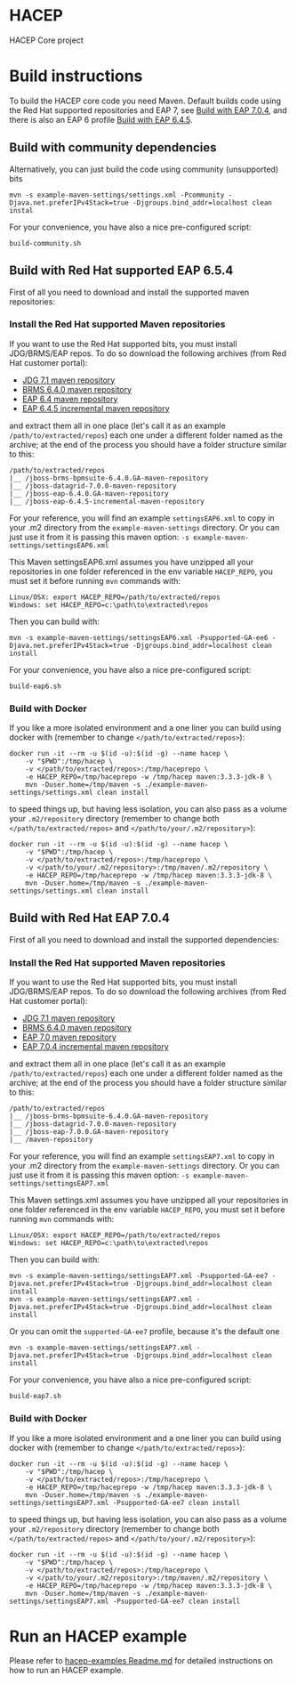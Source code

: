 # HACEP
HACEP Core project

# Build instructions
To build the HACEP core code you need Maven. 
Default builds code using the Red Hat supported repositories and EAP 7, see [Build with EAP 7.0.4](#build_with_red_hat_supported_eap_704), 
and there is also an EAP 6 profile [Build with EAP 6.4.5](#build_with_red_hat_eap_645).  

## Build with community dependencies
Alternatively, you can just build the code using community (unsupported) bits

```shell
mvn -s example-maven-settings/settings.xml -Pcommunity -Djava.net.preferIPv4Stack=true -Djgroups.bind_addr=localhost clean instal
```

For your convenience, you have also a nice pre-configured script: 
```shell
build-community.sh
```

## Build with Red Hat supported EAP 6.5.4
First of all you need to download and install the supported maven repositories:

### Install the Red Hat supported Maven repositories
If you want to use the Red Hat supported bits, you must install JDG/BRMS/EAP repos. To do so download the following archives (from Red Hat customer portal):
* [JDG 7.1 maven repository](https://access.redhat.com/jbossnetwork/restricted/softwareDownload.html?softwareId=50731&product=data.grid)
* [BRMS 6.4.0 maven repository](https://access.redhat.com/jbossnetwork/restricted/softwareDownload.html?softwareId=48311&product=brms)
* [EAP 6.4 maven repository](https://access.redhat.com/jbossnetwork/restricted/softwareDownload.html?softwareId=37363&product=appplatform)
* [EAP 6.4.5 incremental maven repository](https://access.redhat.com/jbossnetwork/restricted/softwareDownload.html?softwareId=40881&product=appplatform)

and extract them all in one place (let's call it as an example `/path/to/extracted/repos`) each one under a different folder named as the archive; at the end of the process you should have a folder structure similar to this:
```shell
/path/to/extracted/repos
|__ /jboss-brms-bpmsuite-6.4.0.GA-maven-repository
|__ /jboss-datagrid-7.0.0-maven-repository
|__ /jboss-eap-6.4.0.GA-maven-repository
|__ /jboss-eap-6.4.5-incremental-maven-repository
```

For your reference, you will find an example `settingsEAP6.xml` to copy in your .m2 directory from the `example-maven-settings` directory.
Or you can just use it from it is passing this maven option: `-s example-maven-settings/settingsEAP6.xml`

This Maven settingsEAP6.xml assumes you have unzipped all your repositories in one folder referenced in the env variable `HACEP_REPO`, you must set it before running `mvn` commands with:
```shell
Linux/OSX: export HACEP_REPO=/path/to/extracted/repos
Windows: set HACEP_REPO=c:\path\to\extracted\repos
```

Then you can build with:
```shell
mvn -s example-maven-settings/settingsEAP6.xml -Psupported-GA-ee6 -Djava.net.preferIPv4Stack=true -Djgroups.bind_addr=localhost clean install
```

For your convenience, you have also a nice pre-configured script: 
```shell
build-eap6.sh
```

### Build with Docker
If you like a more isolated environment and a one liner you can build using docker with (remember to change `</path/to/extracted/repos>`):
```shell
docker run -it --rm -u $(id -u):$(id -g) --name hacep \
    -v "$PWD":/tmp/hacep \
    -v </path/to/extracted/repos>:/tmp/haceprepo \
    -e HACEP_REPO=/tmp/haceprepo -w /tmp/hacep maven:3.3.3-jdk-8 \
    mvn -Duser.home=/tmp/maven -s ./example-maven-settings/settings.xml clean install
```

to speed things up, but having less isolation, you can also pass as a volume your `.m2/repository` directory (remember to change both `</path/to/extracted/repos>` and `</path/to/your/.m2/repository>`):
```shell
docker run -it --rm -u $(id -u):$(id -g) --name hacep \
    -v "$PWD":/tmp/hacep \
    -v </path/to/extracted/repos>:/tmp/haceprepo \
    -v </path/to/your/.m2/repository>:/tmp/maven/.m2/repository \
    -e HACEP_REPO=/tmp/haceprepo -w /tmp/hacep maven:3.3.3-jdk-8 \
    mvn -Duser.home=/tmp/maven -s ./example-maven-settings/settings.xml clean install
```

## Build with Red Hat EAP 7.0.4
First of all you need to download and install the supported dependencies:

### Install the Red Hat supported Maven repositories
If you want to use the Red Hat supported bits, you must install JDG/BRMS/EAP repos. To do so download the following archives (from Red Hat customer portal):
* [JDG 7.1 maven repository](https://access.redhat.com/jbossnetwork/restricted/softwareDownload.html?softwareId=50731&product=data.grid)
* [BRMS 6.4.0 maven repository](https://access.redhat.com/jbossnetwork/restricted/softwareDownload.html?softwareId=48311&product=brms)
* [EAP 7.0 maven repository](https://access.redhat.com/jbossnetwork/restricted/softwareDownload.html?softwareId=43861&product=appplatform)
* [EAP 7.0.4 incremental maven repository](https://access.redhat.com/jbossnetwork/restricted/softwareDownload.html?softwareId=49291&product=appplatform)

and extract them all in one place (let's call it as an example `/path/to/extracted/repos`) each one under a different folder named as the archive; at the end of the process you should have a folder structure similar to this:
```shell
/path/to/extracted/repos
|__ /jboss-brms-bpmsuite-6.4.0.GA-maven-repository
|__ /jboss-datagrid-7.0.0-maven-repository
|__ /jboss-eap-7.0.0.GA-maven-repository
|__ /maven-repository
```

For your reference, you will find an example `settingsEAP7.xml` to copy in your .m2 directory from the `example-maven-settings` directory.
Or you can just use it from it is passing this maven option: `-s example-maven-settings/settingsEAP7.xml`

This Maven settings.xml assumes you have unzipped all your repositories in one folder referenced in the env variable `HACEP_REPO`, you must set it before running `mvn` commands with:
```shell
Linux/OSX: export HACEP_REPO=/path/to/extracted/repos
Windows: set HACEP_REPO=c:\path\to\extracted\repos
```

Then you can build with:
```shell
mvn -s example-maven-settings/settingsEAP7.xml -Psupported-GA-ee7 -Djava.net.preferIPv4Stack=true -Djgroups.bind_addr=localhost clean install
mvn -s example-maven-settings/settingsEAP7.xml -Djava.net.preferIPv4Stack=true -Djgroups.bind_addr=localhost clean install
```
Or you can omit the `supported-GA-ee7` profile, because it's the default one
```shell
mvn -s example-maven-settings/settingsEAP7.xml -Djava.net.preferIPv4Stack=true -Djgroups.bind_addr=localhost clean install
```

For your convenience, you have also a nice pre-configured script: 
```shell
build-eap7.sh
```

### Build with Docker
If you like a more isolated environment and a one liner you can build using docker with (remember to change `</path/to/extracted/repos>`):
```shell
docker run -it --rm -u $(id -u):$(id -g) --name hacep \
    -v "$PWD":/tmp/hacep \
    -v </path/to/extracted/repos>:/tmp/haceprepo \
    -e HACEP_REPO=/tmp/haceprepo -w /tmp/hacep maven:3.3.3-jdk-8 \
    mvn -Duser.home=/tmp/maven -s ./example-maven-settings/settingsEAP7.xml -Psupported-GA-ee7 clean install
```

to speed things up, but having less isolation, you can also pass as a volume your `.m2/repository` directory (remember to change both `</path/to/extracted/repos>` and `</path/to/your/.m2/repository>`):
```shell
docker run -it --rm -u $(id -u):$(id -g) --name hacep \
    -v "$PWD":/tmp/hacep \
    -v </path/to/extracted/repos>:/tmp/haceprepo \
    -v </path/to/your/.m2/repository>:/tmp/maven/.m2/repository \
    -e HACEP_REPO=/tmp/haceprepo -w /tmp/hacep maven:3.3.3-jdk-8 \
    mvn -Duser.home=/tmp/maven -s ./example-maven-settings/settingsEAP7.xml -Psupported-GA-ee7 clean install
```

# Run an HACEP example
Please refer to [hacep-examples Readme.md](hacep-examples/README.md) for detailed instructions on how to run an HACEP example.
